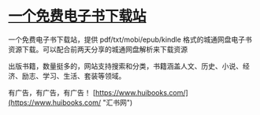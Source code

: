 # [一个免费电子书下载站](https://github.com/myogg/meek/issues/43)


一个免费电子书下载站，提供 pdf/txt/mobi/epub/kindle 格式的城通网盘电子书资源下载。可以配合前两天分享的城通网盘解析来下载资源

出版书籍，数量挺多的，网站支持搜索和分类，书籍涵盖人文、历史、小说、经济、励志、学习、生活、套装等领域。
<!---more--->
有广告，有广告，有广告！
[https://www.huibooks.com/](https://www.huibooks.com/ "汇书网")
